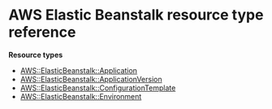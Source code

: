# AWS Elastic Beanstalk resource type reference<a name="AWS_ElasticBeanstalk"></a>

**Resource types**

- [AWS::ElasticBeanstalk::Application](aws-resource-elasticbeanstalk-application.md)
- [AWS::ElasticBeanstalk::ApplicationVersion](aws-resource-elasticbeanstalk-applicationversion.md)
- [AWS::ElasticBeanstalk::ConfigurationTemplate](aws-resource-elasticbeanstalk-configurationtemplate.md)
- [AWS::ElasticBeanstalk::Environment](aws-resource-elasticbeanstalk-environment.md)
